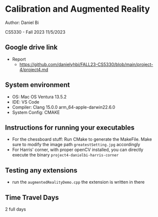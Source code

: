 # Calibration and Augmented Reality
Author: Daniel Bi

CS5330 - Fall 2023
11/5/2023

## Google drive link
- Report
   - https://github.com/danielyhbi/FALL23-CS5330/blob/main/project-4/project4.md

## System environment
- OS: Mac OS Ventura 13.5.2
- IDE: VS Code
- Compiler: Clang 15.0.0 arm_64-apple-darwin22.6.0
- System Config: CMAKE

## Instructions for running your executables
- For the chessboard stuff: Run CMake to generate the MakeFile. Make sure to modify the image path `greatestSetting.jpg` accordingly
- For Harris' corner, with proper openCV installed, you can directly execute the binary `project4-danielbi-harris-corner`

## Testing any extensions
- run the `augmentedRealityDemo.cpp` the extension is written in there

## Time Travel Days
2 full days
